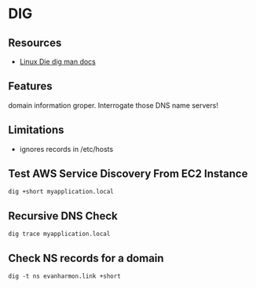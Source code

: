 # DIG

## Resources

- [Linux Die dig man docs](https://linux.die.net/man/1/dig)

## Features
domain information groper. Interrogate those DNS name servers!

## Limitations
- ignores records in /etc/hosts

## Test AWS Service Discovery From EC2 Instance

`dig +short myapplication.local`

## Recursive DNS Check

`dig trace myapplication.local`

## Check NS records for a domain

`dig -t ns evanharmon.link +short`
